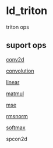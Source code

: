 # ld_triton

triton ops

## suport ops

[conv2d](https://github.com/l1351868270/ld_triton/blob/main/docs/ops/conv2d.md)

[convolution](https://github.com/l1351868270/ld_triton/blob/main/docs/ops/convolution.md)

[linear](https://github.com/l1351868270/ld_triton/blob/main/docs/ops/linear.md)

[matmul](https://github.com/l1351868270/ld_triton/blob/main/docs/ops/matmul.md)

[mse](https://github.com/l1351868270/ld_triton/blob/main/docs/ops/mse.md)

[rmsnorm](https://github.com/l1351868270/ld_triton/blob/main/docs/ops/rmsnorm.md)

[softmax](https://github.com/l1351868270/ld_triton/blob/main/docs/ops/softmax.md)

spcon2d